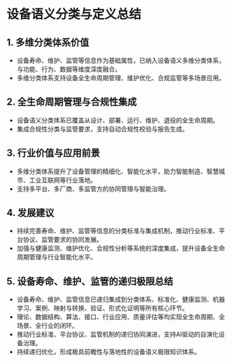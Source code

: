 # 设备语义分类与定义总结

## 1. 多维分类体系价值

- 设备寿命、维护、监管等信息作为基础属性，已纳入设备语义多维分类体系，与功能、行为、数据等维度深度融合。
- 多维分类体系支持设备全生命周期管理、维护优化、合规监管等多场景应用。

## 2. 全生命周期管理与合规性集成

- 设备语义分类体系已覆盖从设计、部署、运行、维护、退役的全生命周期。
- 集成合规性分类与监管要求，支持自动合规性校验与报告生成。

## 3. 行业价值与应用前景

- 多维分类体系提升了设备管理的精细化、智能化水平，助力智能制造、智慧城市、工业互联网等行业落地。
- 支持多平台、多厂商、多监管方的协同管理与智能治理。

## 4. 发展建议

- 持续完善寿命、维护、监管等信息的分类标准与集成机制，推动行业标准、平台协议、监管要求的协同发展。
- 加强与健康监测、维护优化、合规性分析等系统的深度集成，提升设备全生命周期管理与行业智能化水平。

## 5. 设备寿命、维护、监管的递归极限总结

- 设备寿命、维护、监管信息已递归集成到分类体系、标准化、健康监测、机器学习、案例、映射与转换、验证、形式化证明等所有核心环节。
- 理论、数据结构、算法、接口、行业应用、质量评估等均实现全生命周期、全场景、全行业的闭环。
- 推动行业标准、平台协议、监管机制的递归协同演进，支持AI驱动的自演化设备治理。
- 持续递归优化，形成极具前瞻性与落地性的设备语义极限知识体系。
